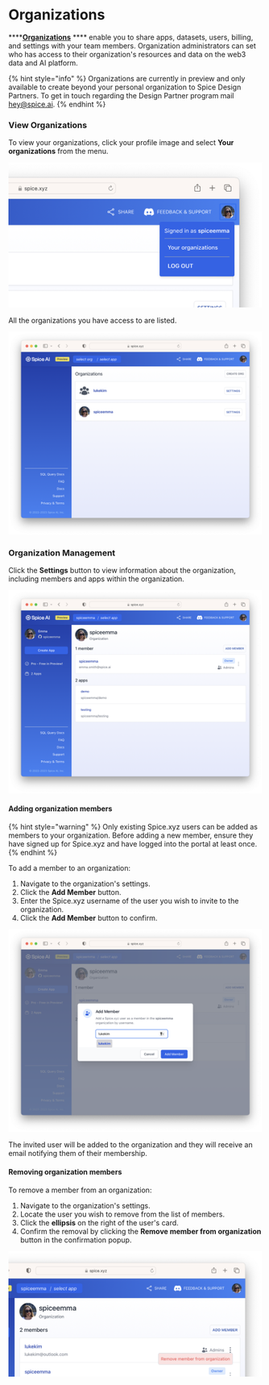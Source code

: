 # Organizations

****[**Organizations**](../core-concepts/organizations.md) **** enable you to share apps, datasets, users, billing, and settings with your team members. Organization administrators can set who has access to their organization's resources and data on the web3 data and AI platform.

{% hint style="info" %}
Organizations are currently in preview and only available to create beyond your personal organization to Spice Design Partners. To get in touch regarding the Design Partner program mail [hey@spice.ai](mailto:hey@spice.ai).
{% endhint %}

### View Organizations

To view your organizations, click your profile image and select **Your organizations** from the menu.

![](<../.gitbook/assets/Screenshot 2023-01-09 at 13.04.10.png>)

All the organizations you have access to are listed.

![](<../.gitbook/assets/image (2) (1).png>)

### Organization Management

Click the **Settings** button to view information about the organization, including members and apps within the organization.

![](<../.gitbook/assets/image (1) (2).png>)

#### Adding organization members

{% hint style="warning" %}
Only existing Spice.xyz users can be added as members to your organization. Before adding a new member, ensure they have signed up for Spice.xyz and have logged into the portal at least once.
{% endhint %}

To add a member to an organization:

1. Navigate to the organization's settings.
2. Click the **Add Member** button.
3. Enter the Spice.xyz username of the user you wish to invite to the organization.
4. Click the **Add Member** button to confirm.

![](<../.gitbook/assets/image (4).png>)

The invited user will be added to the organization and they will receive an email notifying them of their membership.

#### Removing organization members

To remove a member from an organization:

1. Navigate to the organization's settings.
2. Locate the user you wish to remove from the list of members.
3. Click the **ellipsis** on the right of the user's card.
4. Confirm the removal by clicking the **Remove member from organization** button in the confirmation popup.

![](<../.gitbook/assets/Screenshot 2023-01-09 at 13.13.10 (1).png>)

